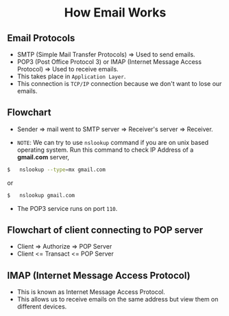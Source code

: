 <div align=center>
  <h1>How Email Works</h1>
</div>

## Email Protocols

- SMTP (Simple Mail Transfer Protocols) => Used to send emails.
- POP3 (Post Office Protocol 3) or IMAP (Internet Message Access Protocol) => Used to receive emails.
- This takes place in `Application Layer`.
- This connection is `TCP/IP` connection because we don't want to lose our emails.

## Flowchart

- Sender => mail went to SMTP server => Receiver's server => Receiver.

- `NOTE`: We can try to use `nslookup` command if you are on unix based operating system. Run this command to check IP Address of a **gmail.com** server,

```zsh
$   nslookup --type=mx gmail.com
```
  or 

```zsh
$   nslookup gmail.com
```


- The POP3 service runs on port `110`.


## Flowchart of client connecting to POP server

- Client => Authorize => POP Server
- Client <= Transact <= POP Server


## IMAP (Internet Message Access Protocol)

- This is known as Internet Message Access Protocol.
- This allows us to receive emails on the same address but view them on different devices.
